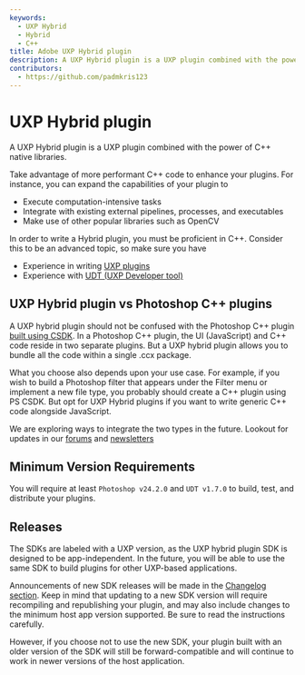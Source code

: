 ```yaml
---
keywords:
  - UXP Hybrid
  - Hybrid
  - C++
title: Adobe UXP Hybrid plugin
description: A UXP Hybrid plugin is a UXP plugin combined with the power of C++ native libraries. 
contributors:
  - https://github.com/padmkris123
---
```


# UXP Hybrid plugin

A UXP Hybrid plugin is a UXP plugin combined with the power of C++ native libraries. 

Take advantage of more performant C++ code to enhance your plugins. For instance, you can expand the capabilities of your plugin to
- Execute computation-intensive tasks
- Integrate with existing external pipelines, processes, and executables
- Make use of other popular libraries such as OpenCV

In order to write a Hybrid plugin, you must be proficient in C++. Consider this to be an advanced topic, so make sure you have

- Experience in writing [UXP plugins](../getting-started/creating-your-first-plugin/)
- Experience with [UDT (UXP Developer tool)](../devtool/)

## UXP Hybrid plugin vs Photoshop C++ plugins

A UXP hybrid plugin should not be confused with the Photoshop C++ plugin [built using CSDK](../../ps_reference/media/cpp-pluginsdk/). In a Photoshop C++ plugin, the UI (JavaScript) and C++ code reside in two separate plugins. But a UXP hybrid plugin allows you to bundle all the code within a single .ccx package.

What you choose also depends upon your use case. For example, if you wish to build a Photoshop filter that appears under the Filter menu or implement a new file type, you probably should create a C++ plugin using PS CSDK. But opt for UXP Hybrid plugins if you want to write generic C++ code alongside JavaScript.

We are exploring ways to integrate the two types in the future. Lookout for updates in our [forums](https://forums.creativeclouddeveloper.com/) and [newsletters](https://www.adobe.com/subscription/ccdevnewsletter.html)

## Minimum Version Requirements

You will require at least `Photoshop v24.2.0` and `UDT v1.7.0` to build, test, and distribute your plugins.

## Releases

The SDKs are labeled with a UXP version, as the UXP hybrid plugin SDK is designed to be app-independent. In the future, you will be able to use the same SDK to build plugins for other UXP-based applications.

Announcements of new SDK releases will be made in the [Changelog section](../../ps_reference/changelog). Keep in mind that updating to a new SDK version will require recompiling and republishing your plugin, and may also include changes to the minimum host app version supported. Be sure to read the instructions carefully.

However, if you choose not to use the new SDK, your plugin built with an older version of the SDK will still be forward-compatible and will continue to work in newer versions of the host application.